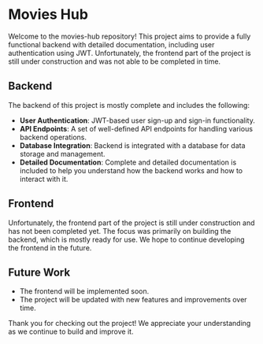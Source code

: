 # Movies Hub

Welcome to the movies-hub repository! This project aims to provide a fully functional backend with detailed documentation, including user authentication using JWT. Unfortunately, the frontend part of the project is still under construction and was not able to be completed in time.

## Backend

The backend of this project is mostly complete and includes the following:

- **User Authentication**: JWT-based user sign-up and sign-in functionality.
- **API Endpoints**: A set of well-defined API endpoints for handling various backend operations.
- **Database Integration**: Backend is integrated with a database for data storage and management.
- **Detailed Documentation**: Complete and detailed documentation is included to help you understand how the backend works and how to interact with it.


## Frontend

Unfortunately, the frontend part of the project is still under construction and has not been completed yet. The focus was primarily on building the backend, which is mostly ready for use. We hope to continue developing the frontend in the future.



## Future Work

- The frontend will be implemented soon.
- The project will be updated with new features and improvements over time.

Thank you for checking out the project! We appreciate your understanding as we continue to build and improve it.
